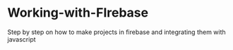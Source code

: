 # Working-with-FIrebase
Step by step on how to make projects in firebase and integrating them with javascript
